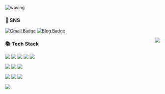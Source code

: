 ![waving](https://capsule-render.vercel.app/api?type=waving&height=200&text=Welcome!&fontAlign=80&fontAlignY=40&color=gradient&desc=Lee-siyoung's%20GitHub%20Profile&descAlignY=60&descAlign=82&customColorList=26)

### 👋 SNS 

[![Gmail Badge](https://img.shields.io/badge/tldud4861@gmail.com-D14836?style=flat&logo=Gmail&logoColor=white)](mailto:tldud4861@gmail.com)
[![Blog Badge](https://img.shields.io/badge/Blog-03C75A?style=flat&logoColor=white)](https://blog.naver.com/dtddtd4861/)

<img align='right' src="http://mazassumnida.wtf/api/v2/generate_badge?boj=dtddtd4861">

### 📚 Tech Stack

<img src="https://img.shields.io/badge/Python-3776AB?style=flat-square&logo=Python&logoColor=white"/> <img src="https://shields.io/badge/JavaScript-F7DF1E?logo=JavaScript&logoColor=white&style=flat-square"/> <img src="https://shields.io/badge/TypeScript-3178C6?logo=TypeScript&logoColor=white&style=flat-square"/> <img src="https://shields.io/badge/-PHP-3776AB?style=flat&logo=php&logoColor=white"/> <img src="https://img.shields.io/badge/Laravel-2e2e2e?logo=laravel&logoColor=white"/>

<img src="https://img.shields.io/badge/MySQL-4479A1?style=flat-square&logo=MySQL&logoColor=white"/> <img src="https://img.shields.io/badge/SQLite-003B57?style=flat-square&logo=SQLite&logoColor=white"/> <img src="https://img.shields.io/badge/ORACLE-F80000?style=flat-square&logo=oracle&logoColor=white"/>

<img src="https://img.shields.io/badge/Git-F05032?style=flat-square&logo=Git&logoColor=white"/> <img src="https://img.shields.io/badge/Redmine-B32024?style=flat-square&logo=Redmine&logoColor=white"/> <img src="https://img.shields.io/badge/gitlab-FF2D20?style=flat-square&logo=gitlab&logoColor=white"/>


![](https://raw.githubusercontent.com/Lee-Siyoung/github-stats/master/generated/languages.svg#gh-dark-mode-only)
